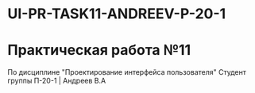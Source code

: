 # UI-PR-TASK11-ANDREEV-P-20-1
# Практическая работа №11
По дисциплине "Проектирование интерфейса пользователя" Студент группы П-20-1 | Андреев В.А
